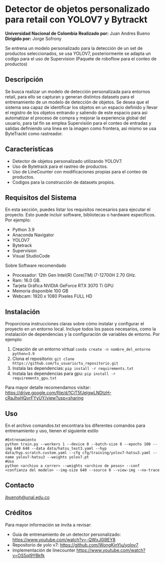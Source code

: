 
# Detector de objetos personalizado para retail con YOLOV7 y Bytrackt
**Universidad Nacional de Colombia**
**Realizado por:** Juan Andres Bueno
**Dirigido por:** Jorge Sofrony


Se entrena un modelo personalizado para la detección de un set de productos seleccionados, se usa YOLOV7, posteriormente se adapta un codigo para el uso de Supervision (Paquete de roboflow para el conteo de productos)

## Descripción

Se busca realizar un modelo de detección personalizada para entornos retail, para ello se capturan y generan distintos datasets para el entrenamiento de un modelo de detección de objetos. Se desea que el sistema sea capaz de identificar los objetos en un espacio definido y llevar el registro de los objetos entrando y saliendo de este espacio para asi automatizar el proceso de compra y mejorar la experiencia global del usuario, para tal fin se emplea Supervisión para el conteo de entradas y salidas definiendo una linea en la imagen  como frontera, asi mismo se usa ByteTrackt como rastreador.

## Características

- Detector de objetos personalizado utilizando YOLOV7.
- Uso de Bytetrack para el rastreo de productos.
- Uso de LineCounter con modificaciones propias para el conteo de productos.
- Codigos para la construcción de datasets propios.

## Requisitos del Sistema

En esta sección, puedes listar los requisitos necesarios para ejecutar el proyecto. Esto puede incluir software, bibliotecas o hardware específicos. Por ejemplo:

- Python 3.9
- Anaconda Navigator
- YOLOV7
- Bytetrack
- Supervision
- Visual StudioCode

Sobre Software recomendado
- Procesador: 12th Gen Intel(R) Core(TM) i7-12700H   2.70 GHz.
- Ram: 16.0 GB.
- Tarjeta Gráfica NVIDIA GeForce RTX 3070 Ti GPU
- Memoria disponible 100 GB
- Webcam: 1920 x 1080 Pixeles FULL HD

## Instalación

Proporciona instrucciones claras sobre cómo instalar y configurar el proyecto en un entorno local. Incluye todos los pasos necesarios, como la instalación de dependencias y la configuración de variables de entorno. Por ejemplo:

1. Creación de un entorno virtual `conda create -n nombre_del_entorno python=3.9`  
2. Clona el repositorio: `git clone https://github.com/tu_usuario/tu_repositorio.git`
3. Instala las dependencias: `pip install -r requirements.txt`
4. Instala las dependencias para gpu: `pip install -r requirements_gpu.txt`

Para mayor detalle recomendamos visitar: https://drive.google.com/file/d/1CjT5fJelgwLNDtzH-cRaJhxHQvrFYyUY/view?usp=sharing

## Uso

En el archivo comandos.txt encontrara los diferentes comandos para entrenamiento y uso, tienen el siguiente estilo

```
#Entrenamiento
python train.py --workers 1 --device 0 --batch-size 8 --epochs 100 --img 640 640 --data data/hatsu_test3.yaml --hyp data/hyp.scratch.custom.yaml --cfg cfg/training/yolov7-hatsu3.yaml --name yolov7-hatsu3 --weights yolov7.pt
#Uso
python <archivo a correr> --weights <archivo de pesos> --conf <confianza del modelo> --img-size 640 --source 0 --view-img --no-trace
```



## Contacto

jbuenoh@unal.edu.co

## Créditos
Para mayor información se invita a revisar:

- Guia de entrenamiento de un detector personalizado: https://www.youtube.com/watch?v=-QWxJ0j9EY8
- Repositorio de yolo v7: https://github.com/WongKinYiu/yolov7
- Implementación de linecounter https://www.youtube.com/watch?v=OS5qI9YBkfk


